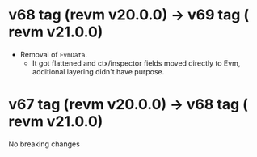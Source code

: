 
# v68 tag (revm v20.0.0) -> v69 tag ( revm v21.0.0)


* Removal of `EvmData`.
    * It got flattened and ctx/inspector fields moved directly to Evm, additional layering didn't have purpose.

# v67 tag (revm v20.0.0) -> v68 tag ( revm v21.0.0)

No breaking changes